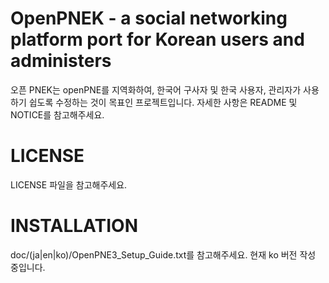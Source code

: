 OpenPNEK - a social networking platform port for Korean users and administers
=======
오픈 PNEK는 openPNE를 지역화하여, 한국어 구사자 및 한국 사용자, 관리자가 사용하기 쉽도록 수정하는 것이 목표인 프로젝트입니다. 자세한 사항은 README 및 NOTICE를 참고해주세요.

LICENSE
=======

LICENSE 파일을 참고해주세요.

INSTALLATION
=======

 doc/(ja|en|ko)/OpenPNE3_Setup_Guide.txt를 참고해주세요. 현재 ko 버전 작성 중입니다.

